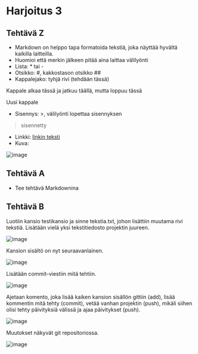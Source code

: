 # Harjoitus 3
 
## Tehtävä Z 
- Markdown on helppo tapa formatoida tekstiä, joka näyttää hyvältä
kaikilla laitteilla.
- Huomioi että merkin jälkeen pitää aina laittaa välilyönti
- Lista: * tai -
- Otsikko: #, kakkostason otsikko ##
- Kappalejako: tyhjä rivi (tehdään tässä)
 
Kappale alkaa tässä
ja jatkuu täällä, mutta loppuu tässä
 
Uusi kappale 
- Sisennys: >, välilyönti lopettaa sisennyksen
>sisennetty 
- Linkki: [linkin teksti](https://www.google.fi)
- Kuva:

 ![image](https://quiksite.com/wp-content/uploads/2016/09/Linux_Tux-300x300.png)

## Tehtävä A
- Tee tehtävä Markdownina

## Tehtävä B
Luotiin kansio testikansio ja sinne tekstia.txt, johon lisättiin muutama
rivi tekstiä. Lisätään vielä yksi tekstitiedosto projektin juureen.

![image](https://linuxpalvelimet2021syksy.files.wordpress.com/2021/11/tehtavab1.png)

Kansion sisältö on nyt seuraavanlainen.

![image](https://linuxpalvelimet2021syksy.files.wordpress.com/2021/11/tehtavatab2.png)

Lisätään commit-viestiin mitä tehtiin.

![image](https://linuxpalvelimet2021syksy.files.wordpress.com/2021/11/tehtavab3.png)

Ajetaan komento, joka lisää kaiken kansion sisällön gittiin (add), lisää kommentin mitä tehty
(commit), vetää vanhan projektin (push), mikäli siihen olisi tehty päivityksiä välissä ja
ajaa päivitykset (push).

![image](https://linuxpalvelimet2021syksy.files.wordpress.com/2021/11/tehtavab4.png)

Muutokset näkyvät git repositoriossa.

![image](https://linuxpalvelimet2021syksy.files.wordpress.com/2021/11/tehtavab5.png)

